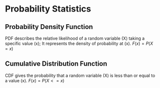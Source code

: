 # Probability Statistics
## Probability Density Function
PDF describes the relative likelihood of a random variable (X) taking a specific value (x);
It represents the density of probability at (x).
$F(x) = P(X=x)$
## Cumulative Distribution Function
CDF gives the probability that a random variable (X) is less than or equal to a value (x).
$F(x) = P(X<=x)$
